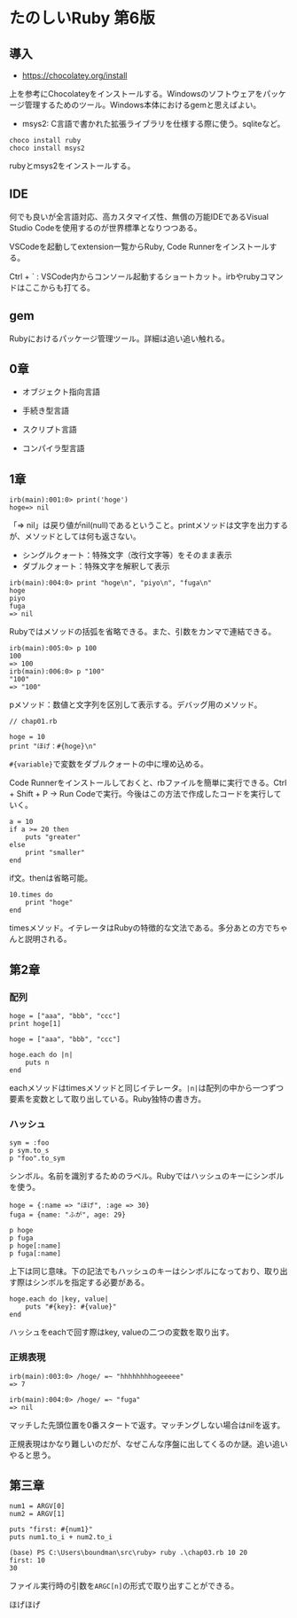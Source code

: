 
# たのしいRuby 第6版

## 導入

- https://chocolatey.org/install

上を参考にChocolateyをインストールする。Windowsのソフトウェアをパッケージ管理するためのツール。Windows本体におけるgemと思えばよい。

- msys2: C言語で書かれた拡張ライブラリを仕様する際に使う。sqliteなど。

```
choco install ruby
choco install msys2
```

rubyとmsys2をインストールする。

## IDE

何でも良いが全言語対応、高カスタマイズ性、無償の万能IDEであるVisual Studio Codeを使用するのが世界標準となりつつある。

VSCodeを起動してextension一覧からRuby, Code Runnerをインストールする。

Ctrl + ` : VSCode内からコンソール起動するショートカット。irbやrubyコマンドはここからも打てる。

## gem

Rubyにおけるパッケージ管理ツール。詳細は追い追い触れる。

## 0章

- オブジェクト指向言語
- 手続き型言語

- スクリプト言語
- コンパイラ型言語

## 1章

```
irb(main):001:0> print('hoge')
hoge=> nil
```

「=> nil」は戻り値がnil(null)であるということ。printメソッドは文字を出力するが、メソッドとしては何も返さない。

- シングルクォート：特殊文字（改行文字等）をそのまま表示
- ダブルクォート：特殊文字を解釈して表示

```
irb(main):004:0> print "hoge\n", "piyo\n", "fuga\n"
hoge
piyo
fuga
=> nil
```

Rubyではメソッドの括弧を省略できる。また、引数をカンマで連結できる。

```
irb(main):005:0> p 100
100
=> 100
irb(main):006:0> p "100"
"100"
=> "100"
```

pメソッド：数値と文字列を区別して表示する。デバッグ用のメソッド。

```
// chap01.rb

hoge = 10
print "ほげ：#{hoge}\n"
```

`#{variable}`で変数をダブルクォートの中に埋め込める。

Code Runnerをインストールしておくと、rbファイルを簡単に実行できる。Ctrl + Shift + P -> Run Codeで実行。今後はこの方法で作成したコードを実行していく。

```
a = 10
if a >= 20 then
    puts "greater"
else
    print "smaller"
end
```

if文。thenは省略可能。

```
10.times do
    print "hoge"
end
```

timesメソッド。イテレータはRubyの特徴的な文法である。多分あとの方でちゃんと説明される。

## 第2章

### 配列

```
hoge = ["aaa", "bbb", "ccc"]
print hoge[1]
```

```
hoge = ["aaa", "bbb", "ccc"]

hoge.each do |n|
    puts n
end
```

eachメソッドはtimesメソッドと同じイテレータ。`|n|`は配列の中から一つずつ要素を変数として取り出している。Ruby独特の書き方。

### ハッシュ

```
sym = :foo
p sym.to_s
p "foo".to_sym
```

シンボル。名前を識別するためのラベル。Rubyではハッシュのキーにシンボルを使う。

```
hoge = {:name => "ほげ", :age => 30}
fuga = {name: "ふが", age: 29}

p hoge
p fuga
p hoge[:name]
p fuga[:name]
```

上下は同じ意味。下の記法でもハッシュのキーはシンボルになっており、取り出す際はシンボルを指定する必要がある。

```
hoge.each do |key, value|
    puts "#{key}: #{value}"
end
```

ハッシュをeachで回す際はkey, valueの二つの変数を取り出す。

### 正規表現

```
irb(main):003:0> /hoge/ =~ "hhhhhhhhogeeeee"
=> 7

irb(main):004:0> /hoge/ =~ "fuga"
=> nil
```

マッチした先頭位置を0番スタートで返す。マッチングしない場合はnilを返す。

正規表現はかなり難しいのだが、なぜこんな序盤に出してくるのか謎。追い追いやると思う。

## 第三章

```
num1 = ARGV[0]
num2 = ARGV[1]

puts "first: #{num1}"
puts num1.to_i + num2.to_i
```

```
(base) PS C:\Users\boundman\src\ruby> ruby .\chap03.rb 10 20
first: 10
30
```

ファイル実行時の引数を`ARGC[n]`の形式で取り出すことができる。

ほげほげ













